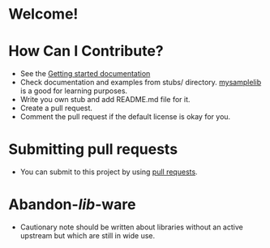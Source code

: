 # Welcome!

# How Can I Contribute?

* See the [Getting started documentation](https://github.com/ouspg/libfuzzerfication/blob/master/GETTING-STARTED.md)
* Check documentation and examples from stubs/ directory. [mysamplelib](https://github.com/ouspg/libfuzzerfication/tree/master/stubs/mysamplelib) is a good for learning purposes.
* Write you own stub and add README.md file for it.
* Create a pull request.
* Comment the pull request if the default license is okay for you.

# Submitting pull requests

* You can submit to this project by using [pull requests](https://help.github.com/articles/using-pull-requests/).

# Abandon-*lib*-ware

* Cautionary note should be written about libraries without an active upstream but which are still in wide use.
